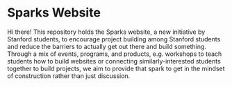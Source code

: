 Sparks Website
==============

Hi there! This repository holds the Sparks website, a new initiative by
Stanford students, to encourage project building among Stanford students and
reduce the barriers to actually get out there and build something.  Through
a mix of events, programs, and products, e.g. workshops to teach students how
to build websites or connecting similarly-interested students together to build
projects, we aim to provide that spark to get in the mindset of construction
rather than just discussion.
